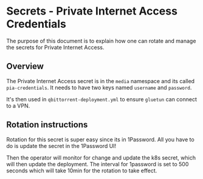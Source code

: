 # Secrets - Private Internet Access Credentials

The purpose of this document is to explain how one can rotate and manage the secrets for Private Internet Access.

## Overview

The Private Internet Access secret is in the `media` namespace and its called `pia-credentials`.  It needs to have two keys named `username` and `password`.

It's then used in `qbittorrent-deployment.yml` to ensure `gluetun` can connect to a VPN.

## Rotation instructions

Rotation for this secret is super easy since its in 1Password. All you have to do is update the secret in the 1Password UI!

Then the operator will monitor for change and update the k8s secret, which will then update the deployment.  The interval for 1password is set to 500 seconds which will take 10min for the rotation to take effect.
